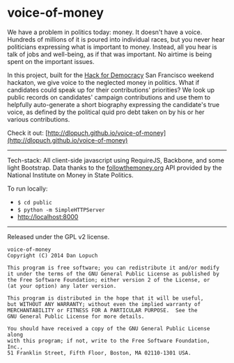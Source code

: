 voice-of-money
==============

We have a problem in politics today: money. It doesn't have a voice. Hundreds of millions of it is poured into
individual races, but you never hear politicians expressing what is important to money. Instead, all you hear is talk
of jobs and well-being, as if that was important. No airtime is being spent on the important issues.

In this project, built for the [Hack for Democracy](http://www.eventbrite.com/e/hack-for-democracy-registration-10711042015)
San Francisco weekend hackaton, we give voice to the neglected money in politics. What if candidates could speak up for
their contributions' priorities? We look up public records on candidates' campaign contributions and use them to
helpfully auto-generate a short biography expressing the candidate's true voice, as defined by the political quid pro
debt taken on by his or her various contributions.

Check it out: [http://dlopuch.github.io/voice-of-money](http://dlopuch.github.io/voice-of-money)

-----

Tech-stack: All client-side javascript using RequireJS, Backbone, and some light Bootstrap.  Data thanks to the
[followthemoney.org](http://www.followthemoney.org) API provided by the National Institute on Money in State Politics.

To run locally:
* `$ cd public`
* `$ python -m SimpleHTTPServer`
* [http://localhost:8000](http://localhost:8000)

-------

Released under the GPL v2 license.

    voice-of-money
    Copyright (C) 2014 Dan Lopuch

    This program is free software; you can redistribute it and/or modify
    it under the terms of the GNU General Public License as published by
    the Free Software Foundation; either version 2 of the License, or
    (at your option) any later version.

    This program is distributed in the hope that it will be useful,
    but WITHOUT ANY WARRANTY; without even the implied warranty of
    MERCHANTABILITY or FITNESS FOR A PARTICULAR PURPOSE.  See the
    GNU General Public License for more details.

    You should have received a copy of the GNU General Public License along
    with this program; if not, write to the Free Software Foundation, Inc.,
    51 Franklin Street, Fifth Floor, Boston, MA 02110-1301 USA.

